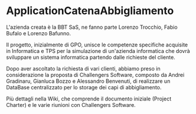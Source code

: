 # ApplicationCatenaAbbigliamento

L'azienda creata è la BBT SaS, ne fanno parte Lorenzo Trocchio, Fabio Bufalo e Lorenzo Bafunno.

Il progetto, inizialmente di GPO, unisce le competenze specifiche acquisite in Informatica e TPS per la simulazione di un'azienda informatica che dovrà sviluppare un sistema informatica partendo dalle richieste del cliente.

Dopo aver ascoltato la richiesta di vari clienti, abbiamo preso in considerazione la proposta di Challengers Software, composto da Andrei Gradinaru, Gianluca Bozzo e Alessandro Benvenuti, di realizzare un DataBase centralizzato per lo storage dei capi di abbigliamento.

Più dettagli nella Wiki, che comprende il documento iniziale (Project Charter) e le varie riunioni con Challengers Software.
